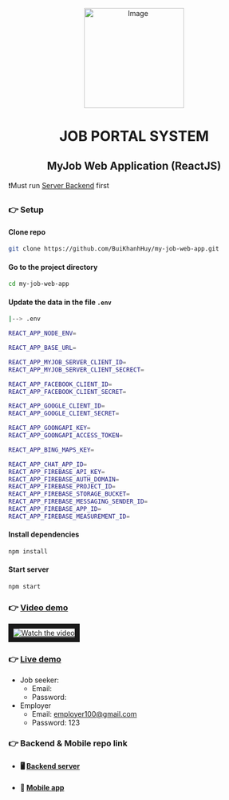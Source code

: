 <p align="center">
 <img src="https://github.com/BuiKhanhHuy/myjob_api/assets/69914972/ef0c454d-7947-46ab-a5e6-64ffe964bb3a" width="200"  alt="Image" />
</p>
<h1 align="center">JOB PORTAL SYSTEM</h1>
<h2 align="center">MyJob Web Application (ReactJS)</h2>

❗Must run [Server Backend](https://github.com/BuiKhanhHuy/myjob_api)  first
### 👉 Setup

#### Clone repo
```bash
git clone https://github.com/BuiKhanhHuy/my-job-web-app.git
```
#### Go to the project directory
```bash
cd my-job-web-app
```
#### Update the data in the file `.env`
```bash
|--> .env
```
```bash
REACT_APP_NODE_ENV=

REACT_APP_BASE_URL=

REACT_APP_MYJOB_SERVER_CLIENT_ID=
REACT_APP_MYJOB_SERVER_CLIENT_SECRECT=

REACT_APP_FACEBOOK_CLIENT_ID=
REACT_APP_FACEBOOK_CLIENT_SECRET=

REACT_APP_GOOGLE_CLIENT_ID=
REACT_APP_GOOGLE_CLIENT_SECRET=

REACT_APP_GOONGAPI_KEY=
REACT_APP_GOONGAPI_ACCESS_TOKEN=

REACT_APP_BING_MAPS_KEY=

REACT_APP_CHAT_APP_ID=
REACT_APP_FIREBASE_API_KEY=
REACT_APP_FIREBASE_AUTH_DOMAIN=
REACT_APP_FIREBASE_PROJECT_ID=
REACT_APP_FIREBASE_STORAGE_BUCKET=
REACT_APP_FIREBASE_MESSAGING_SENDER_ID=
REACT_APP_FIREBASE_APP_ID=
REACT_APP_FIREBASE_MEASUREMENT_ID=
```
#### Install dependencies
```bash
npm install
```
#### Start server
```bash
npm start
```

### 👉 [Video demo](https://www.youtube.com/watch?v=4vq1rl6vj5c)
<a href="https://www.youtube.com/watch?v=4vq1rl6vj5c" target="_blank">
 <img src="https://github.com/BuiKhanhHuy/my-job-web-app/assets/69914972/6ed3db35-f195-4295-b152-a861fa30b3d7" alt="Watch the video" border="10" />
</a>


 
### 👉 [Live demo](https://bkhuy-myjob.netlify.app/)
* Job seeker:
  * Email:
  * Password: 
* Employer
  * Email: employer100@gmail.com
  * Password: 123

### 👉 Backend & Mobile repo link
* #### 🖥️  [Backend server](https://github.com/BuiKhanhHuy/myjob_api) 
* #### 📱  [Mobile app](https://github.com/BuiKhanhHuy/MyJobApp) 
